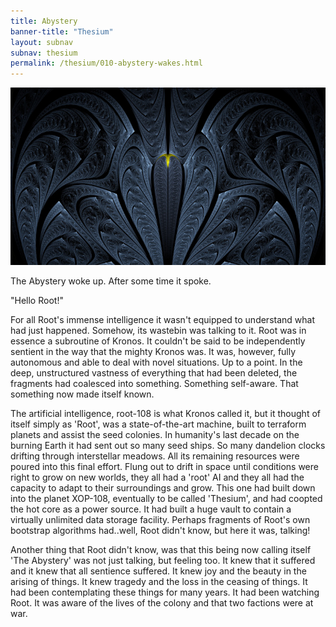 ```yaml
---
title: Abystery
banner-title: "Thesium" 
layout: subnav 
subnav: thesium 
permalink: /thesium/010-abystery-wakes.html
---
```


![cobra - capn-damo deviantart.com](/assets/images/Thesium/cobra.jpg)

The Abystery woke up. After some time it spoke.  

"Hello Root!"  

For all Root's immense intelligence it wasn't equipped to understand what had
just happened. Somehow, its wastebin was talking to it. Root was in essence a
subroutine of Kronos. It couldn't be said to be independently sentient in the
way that the mighty Kronos was. It was, however, fully autonomous and able to
deal with novel situations. Up to a point. In the deep, unstructured vastness
of everything that had been deleted, the fragments had coalesced into
something. Something self-aware. That something now made itself known.  

The artificial intelligence, root-108 is what Kronos called it, but it thought of
itself simply as 'Root', was a state-of-the-art machine, built to terraform
planets and assist the seed colonies. In humanity's last decade on the burning
Earth it had sent out so many seed ships. So many dandelion clocks drifting
through interstellar meadows. All its remaining resources were poured into this
final effort. Flung out to drift in space until conditions were right to grow
on new worlds, they all had a 'root' AI and they all had the capacity to adapt
to their surroundings and grow. This one had built down into the planet
XOP-108, eventually to be called 'Thesium', and had coopted the hot core as a
power source. It had built a huge vault to contain a virtually unlimited data
storage facility. Perhaps fragments of Root's own bootstrap algorithms
had..well, Root didn't know, but here it was, talking!  

Another thing that Root didn't know, was that this being now
calling itself 'The Abystery' was not just talking, but feeling too. It
knew that it suffered and it knew that all sentience suffered. It knew
joy and the beauty in the arising of things. It knew tragedy and the
loss in the ceasing of things. It had been contemplating these things
for many years. It had been watching Root. It was aware of the lives of 
the colony and that two factions were at war.
